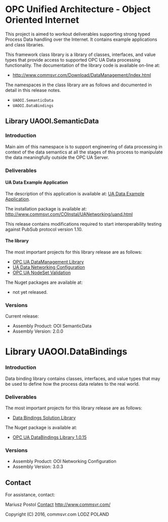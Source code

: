 ﻿
# OPC Unified Architecture - Object Oriented Internet

This project is aimed to workout deliverables supporting strong typed Process Data handling over the Internet. It contains example applications and class libraries.

This framework class library is a library of classes, interfaces, and value types that provide access to supported OPC UA Data processing functionality. The documentation of the library code is available on-line at:

* http://www.commsvr.com/Download/DataManagement/Index.html

The namespaces in the class library are as follows and documented in detail in this release notes.

* `UAOOI.SemanticData`
* `UAOOI.DataBindings`

## Library UAOOI.SemanticData

### Introduction

Main aim of this namespace is to support engineering of data processing in context of the data semantics at all the stages of this process to manipulate the data meaningfully outside the OPC UA Server.

### Deliverables

#### UA Data Example Application

The description of this application is available at: [UA Data Example Application](../../Networking/ReferenceApplication#ua-data-example-application).

The installation package is available at: http://www.commsvr.com/COInstal/UANetworking/uand.html

This release contains modifications required to start interoperability testing against PubSub protocol version 1.10.

#### The library

The most important projects for this library release are as follows:

* [OPC UA DataManagement Library](https://github.com/mpostol/OPC-UA-OOI/tree/master/SemanticDataSolution/DataManagement#opc-ua-datamanagement-library)
* [UA Data Networking Configuration](https://github.com/mpostol/OPC-UA-OOI/tree/master/Configuration/Networkingn#ua-data-networking-configuration)
* [OPC UA NodeSet Validation](https://github.com/mpostol/OPC-UA-OOI/blob/master/SemanticDataSolution/UANodeSetValidation/README.MD#opc-ua-nodeset-validation)

The Nuget packages are available at:

* not yet released.

### Versions

Current release:

* Assembly Product:       OOI SemanticData
* Assembly Version:       2.0.0

# Library UAOOI.DataBindings

### Introduction

Data binding library contains classes, interfaces, and value types that may be used to define how the process data relates to the real world.

### Deliverables

The most important projects for this library release are as follows:

* [Data Bindings Solution Library](https://github.com/mpostol/OPC-UA-OOI/tree/master/DataBindingsSolution)

The Nuget package is available at:

* [OPC UA DataBindings Library 1.0.15](https://www.nuget.org/packages/UAOOI.DataBindings/)

### Versions

* Assembly Product:       OOI Networking Configuration
* Assembly Version:       3.0.3

## Contact

For assistance, contact:

Mariusz Postol
[Contact](http://www.commsvr.com/tabid/85/language/en-US/Default.aspx)
http://www.commsvr.com/

Copyright (C) 2016, commsvr.com LODZ POLAND

